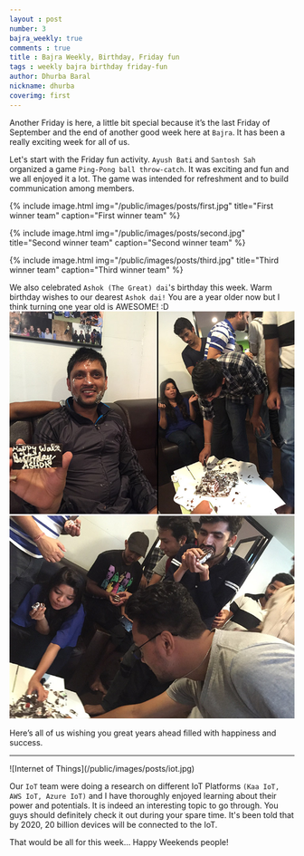 ```yaml
---
layout : post
number: 3
bajra_weekly: true
comments : true
title : Bajra Weekly, Birthday, Friday fun
tags : weekly bajra birthday friday-fun
author: Dhurba Baral
nickname: dhurba
coverimg: first
---
```


Another Friday is here, a little bit special because it’s the last Friday of September and the end of another good week here at `Bajra`. 
It has been a really exciting week for all of us. 

Let's start with the Friday fun activity. `Ayush Bati` and `Santosh Sah` organized a  game `Ping-Pong ball throw-catch`. It was exciting and fun and we all enjoyed it a lot. The game was intended for refreshment and to build communication among members.

{% include image.html
            img="/public/images/posts/first.jpg"
            title="First winner team"
            caption="First winner team" %}



{% include image.html
            img="/public/images/posts/second.jpg"
            title="Second winner team"
            caption="Second winner team" %}

{% include image.html
            img="/public/images/posts/third.jpg"
            title="Third winner team"
            caption="Third winner team" %}

We also celebrated `Ashok (The Great) dai`'s birthday this week. 
Warm birthday wishes to our dearest `Ashok dai!` You are a year older now but I think turning one year old is AWESOME! :D 
![Ashok dai's Birthday](/public/images/posts/ashok_dai1.jpg)
![Ashok dai's Birthday](/public/images/posts/ashok_dai2.jpg)

Here’s all of us wishing you great years ahead filled with happiness and success.


<hr />
![Internet of Things](/public/images/posts/iot.jpg)

Our `IoT` team were doing a research on different IoT Platforms `(Kaa IoT, AWS IoT, Azure IoT)` and I have thoroughly enjoyed learning about their power and potentials.
It is indeed an interesting topic to go through.  You guys should  definitely check it out during your spare time. It's been told that by 2020, 20 billion devices will be connected to the IoT. 

That would be all for this week… Happy Weekends people!
